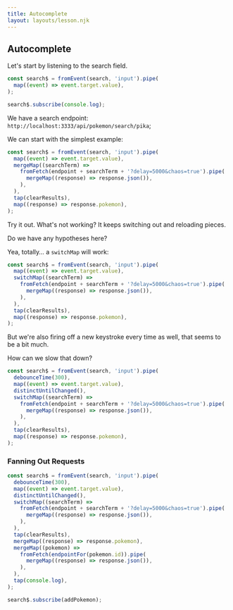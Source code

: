 ```yaml
---
title: Autocomplete
layout: layouts/lesson.njk
---
```


## Autocomplete

Let's start by listening to the search field.

```js
const search$ = fromEvent(search, 'input').pipe(
  map((event) => event.target.value),
);

search$.subscribe(console.log);
```

We have a search endpoint: `http://localhost:3333/api/pokemon/search/pika`;

We can start with the simplest example:

```js
const search$ = fromEvent(search, 'input').pipe(
  map((event) => event.target.value),
  mergeMap((searchTerm) =>
    fromFetch(endpoint + searchTerm + '?delay=5000&chaos=true').pipe(
      mergeMap((response) => response.json()),
    ),
  ),
  tap(clearResults),
  map((response) => response.pokemon),
);
```

Try it out. What's not working? It keeps switching out and reloading pieces.

Do we have any hypotheses here?

Yea, totally… a `switchMap` will work:

```js
const search$ = fromEvent(search, 'input').pipe(
  map((event) => event.target.value),
  switchMap((searchTerm) =>
    fromFetch(endpoint + searchTerm + '?delay=5000&chaos=true').pipe(
      mergeMap((response) => response.json()),
    ),
  ),
  tap(clearResults),
  map((response) => response.pokemon),
);
```

But we're also firing off a new keystroke every time as well, that seems to be a bit much.

How can we slow that down?

```js
const search$ = fromEvent(search, 'input').pipe(
  debounceTime(300),
  map((event) => event.target.value),
  distinctUntilChanged(),
  switchMap((searchTerm) =>
    fromFetch(endpoint + searchTerm + '?delay=5000&chaos=true').pipe(
      mergeMap((response) => response.json()),
    ),
  ),
  tap(clearResults),
  map((response) => response.pokemon),
);
```

### Fanning Out Requests

```js
const search$ = fromEvent(search, 'input').pipe(
  debounceTime(300),
  map((event) => event.target.value),
  distinctUntilChanged(),
  switchMap((searchTerm) =>
    fromFetch(endpoint + searchTerm + '?delay=5000&chaos=true').pipe(
      mergeMap((response) => response.json()),
    ),
  ),
  tap(clearResults),
  mergeMap((response) => response.pokemon),
  mergeMap((pokemon) =>
    fromFetch(endpointFor(pokemon.id)).pipe(
      mergeMap((response) => response.json()),
    ),
  ),
  tap(console.log),
);

search$.subscribe(addPokemon);
```
